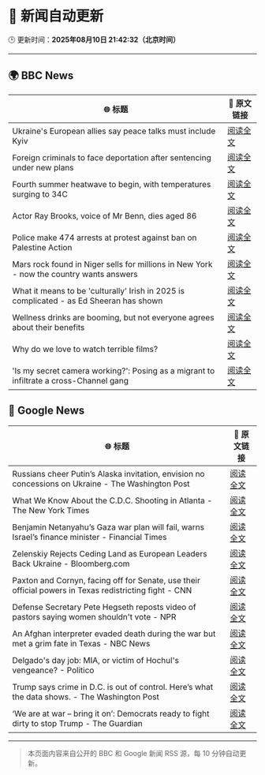 # 🧠 新闻自动更新

🕒 更新时间：**2025年08月10日 21:42:32（北京时间）**

---

## 🌍 BBC News

| 🌐 标题 | 🔗 原文链接 |
|--------|-------------|
| Ukraine's European allies say peace talks must include Kyiv | [阅读全文](https://www.bbc.com/news/articles/c0e9py7e28xo?at_medium=RSS&at_campaign=rss) |
| Foreign criminals to face deportation after sentencing under new plans | [阅读全文](https://www.bbc.com/news/articles/cn72dknzepjo?at_medium=RSS&at_campaign=rss) |
| Fourth summer heatwave to begin, with temperatures surging to 34C | [阅读全文](https://www.bbc.com/weather/articles/czjm4zl20wzo?at_medium=RSS&at_campaign=rss) |
| Actor Ray Brooks, voice of Mr Benn, dies aged 86 | [阅读全文](https://www.bbc.com/news/articles/cp899lyj2m3o?at_medium=RSS&at_campaign=rss) |
| Police make 474 arrests at protest against ban on Palestine Action | [阅读全文](https://www.bbc.com/news/articles/c8de6rq37v5o?at_medium=RSS&at_campaign=rss) |
| Mars rock found in Niger sells for millions in New York - now the country wants answers | [阅读全文](https://www.bbc.com/news/articles/cly3q635n4no?at_medium=RSS&at_campaign=rss) |
| What it means to be 'culturally' Irish in 2025 is complicated - as Ed Sheeran has shown | [阅读全文](https://www.bbc.com/news/articles/cgln9y13x3yo?at_medium=RSS&at_campaign=rss) |
| Wellness drinks are booming, but not everyone agrees about their benefits | [阅读全文](https://www.bbc.com/news/articles/c4gdw0y4q7wo?at_medium=RSS&at_campaign=rss) |
| Why do we love to watch terrible films? | [阅读全文](https://www.bbc.com/news/articles/cy40e08k1p0o?at_medium=RSS&at_campaign=rss) |
| 'Is my secret camera working?': Posing as a migrant to infiltrate a cross-Channel gang | [阅读全文](https://www.bbc.com/news/articles/c04r5y5xv11o?at_medium=RSS&at_campaign=rss) |

## 📰 Google News

| 🌐 标题 | 🔗 原文链接 |
|--------|-------------|
| Russians cheer Putin’s Alaska invitation, envision no concessions on Ukraine - The Washington Post | [阅读全文](https://news.google.com/rss/articles/CBMiigFBVV95cUxNSXV5TzdLUnMzRXAtRjA5Z1NQRVhxbUdQVXNxQmVnX09fcS1sWDNOMDkyUF81NmJhWmlfYTh0SHVWaEg0dkJpVVlSblE5TXM4MGdDelVIUndzRm9yeXhKUjJDMmpkMTRtc3NqVXRzcnVaeUdRTmZ1Z3dzU2ZWNUlOUnZ6MEFMYlN5QVE?oc=5) |
| What We Know About the C.D.C. Shooting in Atlanta - The New York Times | [阅读全文](https://news.google.com/rss/articles/CBMicEFVX3lxTE9SZUF6N0REanFuQU05eE1Yakl3eEN3bmRWbU5GWW45ZVlzVlBEQzVKcC1xT3ZQNDI1S0hUNERPQkM3RjNMSDd2a2lBeUozOTFOWlBmNm82S0h3QmtfaU5mLV9UWDV1S3V1Mi1NamtsNi0?oc=5) |
| Benjamin Netanyahu’s Gaza war plan will fail, warns Israel’s finance minister - Financial Times | [阅读全文](https://news.google.com/rss/articles/CBMicEFVX3lxTE5iOG9TYVJXdkNoODdRcklGLVg4eUZURU5uZ1gtRGlKeWZHcWZQOFBMeXJ4RUhnUWNiaTFjNlh5RmtyQkdxMDJTNk82RXR2YUhBbF9jU1JZUmFoQU9zTVlBUXd5Qm5PSUhwT3p4aG5oUnY?oc=5) |
| Zelenskiy Rejects Ceding Land as European Leaders Back Ukraine - Bloomberg.com | [阅读全文](https://news.google.com/rss/articles/CBMisgFBVV95cUxNQWU1WnBvM3FySFlwZ0FHSDQzVDNNX1hjUWNJYjdwdzlLRk1LbFQ0bDk5XzhUanlXekJhQnd2YWlxa3FyVC1rb1Y2NUNRZnU0dU5XVExpQU5JakVQQUt2Zk9LUVRQaDFXejZsOU9iaDJPMHU4cDdGQ2NCZG5SWURCWE44aWJZemN2RG9UUG02NDlqMUlsQ3VXRy1ySkpxZFE5VnpVTTNjZ09Gbl8yN2M2SDJn?oc=5) |
| Paxton and Cornyn, facing off for Senate, use their official powers in Texas redistricting fight - CNN | [阅读全文](https://news.google.com/rss/articles/CBMihgFBVV95cUxPWUNwRFJ6YldDcWZtN0hSb1ZPSnBBZV9QNy1Hc1NuWm45UzlHeFhPaGxUQjBzZ25YZmJmdElzNU5lUVNiSDM4d1V2QkJveDBtV0JwM3o3Z0hoRlFtSTZQYTZ6U2V0UzVEdERLUnE5TjcyUzU0UjFPVkprMzhHaE5FMGlCMUM0UdIBiwFBVV95cUxPSDlBelVMdFkwNVdEVGRnaE5GQVppSFBCMVNDSEtETWk5QWFDNXQ3UjN0dlQ3RU1GT0g4WGZTN0E4OUxLYVN2X0w2YlE1RlJzWVVaaEYtZlR4bERfR2pBYnM3TEt1a2Q1RG9fRnJ2amhpT0ctdjZ0S0N2LUVla1RHeExDWm9OY0xEcGJZ?oc=5) |
| Defense Secretary Pete Hegseth reposts video of pastors saying women shouldn't vote - NPR | [阅读全文](https://news.google.com/rss/articles/CBMigAFBVV95cUxOTzJnSm9JQWt2QWpldEN0NnVyQWctNGJxRzIxOGVRRnpWNzJqYmJqMmdIcVFfOWM5QWotaXBSOFRrZzgxdmNHZnkxSVlXNXFPNkpCV09aYWNUamVFM2NMLVV5a0lEem1pZ3ZaRHRUblNmM2oxRlMzZnRkOFAyV2hWYw?oc=5) |
| An Afghan interpreter evaded death during the war but met a grim fate in Texas - NBC News | [阅读全文](https://news.google.com/rss/articles/CBMipgFBVV95cUxOT3JjUHN1S3ZtaTBndlQxd25HdjE0M1JVMFJ1N0lYdmdzZmRSNVFXcDhEMDVCcEtYdkFQc0R0dGdaTjAydmhuenM5aTFPdlAzcVRCZGp4WUd5Q2FfTERaWEZEc2dkelpYc3lDUG5GbWRoTVBaUkdXMUJrNXRGRFpPd2hGTGFJRGhIMHY4TFZxQ0dQc3VjUXdMRkdob2NVSUhUMjk0Y2lR0gFWQVVfeXFMUGVRdzFaMEZ6RHZINVhNaVAyUllZdG9KQlhWaDJwWmVLR2VHc0JsZHpfQW5wZlpKeUp3TEp4NzEwVDM4RVRZdzVWSC1mSWlMcE43R210ekE?oc=5) |
| Delgado's day job: MIA, or victim of Hochul's vengeance? - Politico | [阅读全文](https://news.google.com/rss/articles/CBMiowFBVV95cUxOMElWSHVMOFl4SExnNTJEZnNuejYxWVNQaHk3Z0UwelUxT29lYTZ5YXhtRl9GOERkWVc4cVZnOGRYY0JTSnRaVnpOdDZSbUdpWk5yNkV3c0NLQkF0WFRlM1RwMDRCWkZaR29Vd05KeFM5c2VPR2xoZEhBQVNLeDhtZkxfb24zVE5LTTVaV1BDMHUwT1Etb2piNWJ1cTJYVGh3ajJz?oc=5) |
| Trump says crime in D.C. is out of control. Here’s what the data shows. - The Washington Post | [阅读全文](https://news.google.com/rss/articles/CBMijgFBVV95cUxQTEdfU01OdkRTRDJfOVMzUUtEYmdGN0NMakM0Mlo4VFFKOUp5MUNycWRvdTJEVVdseTZ1anNBamw4ZkE0SnRXLUtlNnpzMVpsZkVJbjVEMkluTW00cEdlRVpxejBKQkxpSVItNURkU0M2VWJXM1F2ZEFGcFJLc1JTQjlaWk16ckJCWWRZTHNn?oc=5) |
| ‘We are at war – bring it on’: Democrats ready to fight dirty to stop Trump - The Guardian | [阅读全文](https://news.google.com/rss/articles/CBMijwFBVV95cUxOVmhWQ2kzNVFkV2ZEaEFtQlFlY295ODQweEtkc3BMY2hNSWFKcWRuVmJzd3BMd0JRVnN4YlA5VFNkZjh2TDhnRU0tb1k5NGU1ejdyZVhUMnE5OUk4Vl8yV3FIVHVUNlNQVGQ5MHEyVWZxNUJ0Y2N0V21JWXItaHFjT2lReTAzakd6dm50TTNwcw?oc=5) |

---
> 本页面内容来自公开的 BBC 和 Google 新闻 RSS 源，每 10 分钟自动更新。